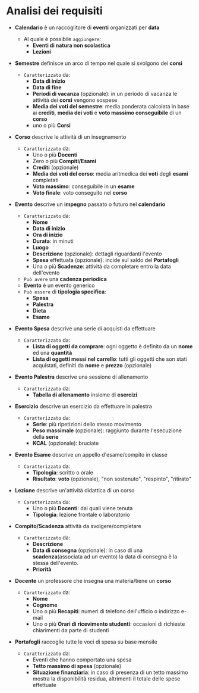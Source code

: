 Analisi dei requisiti
===
* **Calendario** è un raccoglitore di **eventi** organizzati per **data**
    * Al quale è possibile `aggiungere`:
        * **Eventi di natura non scolastica**
        * **Lezioni**

* **Semestre** definisce un arco di tempo nel quale si svolgono dei **corsi**
    * `Caratterizzato` da:
        * **Data di inizio**
        * **Data di fine**
        * **Periodi di vacanza** (opzionale): in un periodo di vacanza le attività dei **corsi** vengono sospese
        * **Media dei voti del semestre**: media ponderata calcolata in base ai **crediti**, **media dei voti** e **voto massimo conseguibile** di un **corso**
        * uno o più **Corsi**
    
* **Corso** descrive le attività di un insegnamento
    * `Caratterizzato` da:
        * Uno o più **Docenti**
        * Zero o più **Compiti/Esami**
        * **Crediti** (opzionale)
        * **Media dei voti del corso**: media aritmedica dei **voti** degli **esami** completati
        * **Voto massimo**: conseguibile in un **esame**
        * **Voto finale**: voto conseguito nel **corso**
               
* **Evento** descrive un **impegno** passato o futuro nel **calendario**
    * `Caratterizzato` da:
        * **Nome**
        * **Data di inizio**
        * **Ora di inizio**
        * **Durata**: in minuti
        * **Luogo**
        * **Descrizione** (opzionale): dettagli riguardanti l'evento
        * **Spesa** effettuata (opzionale): incide sul saldo del **Portafogli**
        * Una o più **Scadenze**: attività da completare entro la data dell'evento
    * `Può avere` una **cadenza periodica**
    * **Evento** è un evento generico
    * `Può essere` di **tipologia specifica**:
        * **Spesa**
        * **Palestra**
        * **Dieta**
        * **Esame**
        
* **Evento Spesa** descrive una serie di acquisti da effettuare
    * `Caratterizzato` da:
       * **Lista di oggetti da comprare**: ogni oggetto è definito da un **nome** ed una **quantità**
       * **Lista di oggetti messi nel carrello**: tutti gli oggetti che son stati acquistati, definiti da **nome** e **prezzo** (opzionale)
       
* **Evento Palestra** descrive una sessione di allenamento
    * `Caratterizzato` da:
        * **Tabella di allenamento** insieme di **esercizi**

* **Esercizio** descrive un esercizio da effettuare in palestra
    * `Caratterizzato` da:
        * **Serie**: più ripetizioni dello stesso movimento
        * **Peso massimale** (opzionale): raggiunto durante l'esecuzione della **serie**
        * **KCAL** (opzionale): bruciate
        
* **Evento Esame** descrive un appello d'esame/compito in classe
    * `Caratterizzato` da:
        * **Tipologia**: scritto o orale
        * **Risultato**: **voto** (opzionale), "non sostenuto", "respinto", "ritirato"
        
* **Lezione** descrive un'attività didattica di un corso
    * `Caratterizzata` da:
        * Uno o più **Docenti**: dai quali viene tenuta
        * **Tipologia**: lezione frontale o laboratorio

* **Compito/Scadenza** attività da svolgere/completare
    * `Caratterizzato` da:
        * **Descrizione**
        * **Data di consegna** (opzionale): in caso di una **scadenza**(associata ad un evento) la data di consegna è la stessa dell'evento.
        * **Priorità**
        
* **Docente** un professore che insegna una materia/tiene un **corso**
    * `Caratterizzato` da:
        * **Nome**
        * **Cognome**
        * Uno o più **Recapiti**: numeri di telefono dell'ufficio o indirizzo e-mail
        * Uno o più **Orari di ricevimento studenti**: occasioni di richieste chiarimenti da parte di studenti
    
* **Portafogli** raccoglie tutte le voci di spesa su base mensile
    * `Caratterizzato` da:
        * Eventi che hanno comportato una spesa
        * **Tetto massimo di spesa** (opzionale)
        * **Situazione finanziaria**: in caso di presenza di un tetto massimo mostra la disponibilità residua, altrimenti il totale delle spese effettuate
